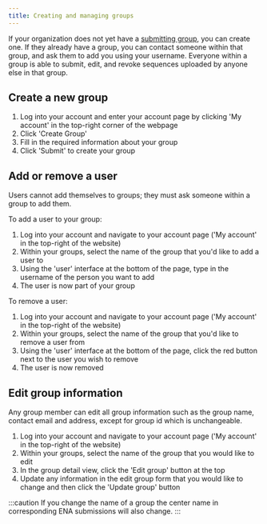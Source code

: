 ```yaml
---
title: Creating and managing groups
---
```


If your organization does not yet have a [submitting group](../../introduction/glossary/#submitting-group), you can create one. If they already have a group, you can contact someone within that group, and ask them to add you using your username. Everyone within a group is able to submit, edit, and revoke sequences uploaded by anyone else in that group.

## Create a new group

1. Log into your account and enter your account page by clicking 'My account' in the top-right corner of the webpage
2. Click 'Create Group'
3. Fill in the required information about your group
4. Click 'Submit' to create your group

## Add or remove a user

Users cannot add themselves to groups; they must ask someone within a group to add them.

To add a user to your group:

1. Log into your account and navigate to your account page ('My account' in the top-right of the website)
2. Within your groups, select the name of the group that you'd like to add a user to
3. Using the 'user' interface at the bottom of the page, type in the username of the person you want to add
4. The user is now part of your group

To remove a user:

1. Log into your account and navigate to your account page ('My account' in the top-right of the website)
2. Within your groups, select the name of the group that you'd like to remove a user from
3. Using the 'user' interface at the bottom of the page, click the red button next to the user you wish to remove
4. The user is now removed

## Edit group information

Any group member can edit all group information such as the group name, contact email and address, except for group id which is unchangeable.

1. Log into your account and navigate to your account page ('My account' in the top-right of the website)
2. Within your groups, select the name of the group that you would like to edit
3. In the group detail view, click the 'Edit group' button at the top
4. Update any information in the edit group form that you would like to change and then click the 'Update group' button

:::caution
If you change the name of a group the center name in corresponding ENA submissions will also change.
:::

